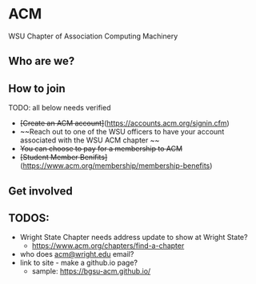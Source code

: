 # ACM
WSU Chapter of Association Computing Machinery

## Who are we?

## How to join

TODO:  all below needs verified
- ~~[Create an ACM account]~~(https://accounts.acm.org/signin.cfm)
- ~~Reach out to one of the WSU officers to have your account associated with the WSU ACM chapter ~~
- ~~You can choose to pay for a membership to ACM~~
- ~~[Student Member Benifits]~~(https://www.acm.org/membership/membership-benefits)

## Get involved

## TODOS:

- Wright State Chapter needs address update to show at Wright State?
    - https://www.acm.org/chapters/find-a-chapter
- who does acm@wright.edu email?
- link to site - make a github.io page?
  - sample: https://bgsu-acm.github.io/
